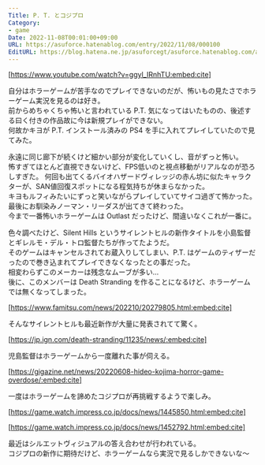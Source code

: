 ```yaml
---
Title: P. T. とコジプロ
Category:
- game
Date: 2022-11-08T00:01:00+09:00
URL: https://asuforce.hatenablog.com/entry/2022/11/08/000100
EditURL: https://blog.hatena.ne.jp/asuforcegt/asuforce.hatenablog.com/atom/entry/4207112889934709560
---
```


[https://www.youtube.com/watch?v=ggyl_IRnhTU:embed:cite]

自分はホラーゲームが苦手なのでプレイできないのだが、怖いもの見たさでホラーゲーム実況を見るのは好き。  
前からめちゃくちゃ怖いと言われている P.T.
気になってはいたものの、後述する曰く付きの作品故に今は新規プレイができない。  
何故かキヨが P.T. インストール済みの PS4 を手に入れてプレイしていたので見てみた。  

永遠に同じ廊下が続くけど細かい部分が変化していくし、音がずっと怖い。  
怖すぎてほとんど直視できないけど、FPS低いのと視点移動がリアルなのが恐ろしすぎた。
何回も出てくるバイオハザードヴィレッジの赤ん坊に似たキャラクターが、SAN値回復スポットになる程気持ちが休まらなかった。  
キヨもルフィみたいにずっと笑いながらプレイしていてサイコ過ぎて怖かった。  
最後にお馴染みノーマン・リーダスが出てきて終わった。  
今まで一番怖いホラーゲームは Outlast だったけど、間違いなくこれが一番に。  

色々調べたけど、Silent Hills というサイレントヒルの新作タイトルを小島監督とギレルモ・デル・トロ監督たちが作ってたようだ。  
そのゲームはキャンセルされてお蔵入りしてしまい、P.T. はゲームのティザーだったので巻き込まれてプレイできなくなったとの事だった。  
相変わらずこのメーカーは残念なムーブが多い...  
後に、このメンバーは Death Stranding を作ることになるけど、ホラーゲームでは無くなってしまった。  

[https://www.famitsu.com/news/202210/20279805.html:embed:cite]

そんなサイレントヒルも最近新作が大量に発表されてて驚く。  

[https://jp.ign.com/death-stranding/11235/news/:embed:cite]

児島監督はホラーゲームから一度離れた事が伺える。

[https://gigazine.net/news/20220608-hideo-kojima-horror-game-overdose/:embed:cite]

一度はホラーゲームを諦めたコジプロが再挑戦するようで楽しみ。  

[https://game.watch.impress.co.jp/docs/news/1445850.html:embed:cite]

[https://game.watch.impress.co.jp/docs/news/1452792.html:embed:cite]

最近はシルエットヴィジュアルの答え合わせが行われている。  
コジプロの新作に期待だけど、ホラーゲームなら実況で見るしかできないな〜
